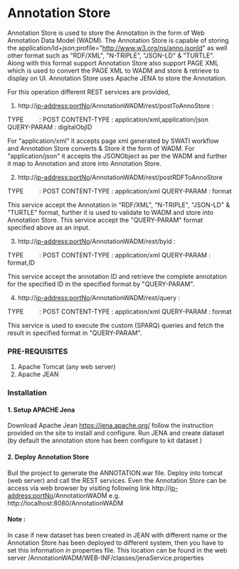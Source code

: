 # Annotation Store
Annotation Store is used to store the Annotation in the form of Web Annotation Data Model (WADM).
The Annotation Store is capable of storing the application/ld+json;profile="http://www.w3.org/ns/anno.jsonld" as well other format such as "RDF/XML", "N-TRIPLE", "JSON-LD" & "TURTLE". Along with this format support Annotation Store also support PAGE XML which is used to convert the PAGE XML to WADM and store & retrieve to display on UI.
Annotation Store uses Apache JENA to store the Annotation.

For this operation different REST services are provided,
1. http://<ip-address:portNo>/AnnotationWADM/rest/postToAnnoStore : 

TYPE         : POST
CONTENT-TYPE : application/xml,application/json
QUERY-PARAM  : digitalObjID

For "application/xml" it accepts page xml generated by SWATI workflow and Annotation Store converts & Store it the form of WADM.
For "application/json" it accepts the JSONObject as per the WADM and further it map to Annotation and store into Annotation Store.

2. http://<ip-address:portNo>/AnnotationWADM/rest/postRDFToAnnoStore

TYPE         : POST
CONTENT-TYPE : application/xml
QUERY-PARAM  : format

This service accept the Annotation in "RDF/XML", "N-TRIPLE", "JSON-LD" & "TURTLE" format, further it is used to validate to WADM and store into Annotation Store. This service accept the "QUERY-PARAM" format specified above as an input.

3. http://<ip-address:portNo>/AnnotationWADM/rest/byid  : 

TYPE         : POST
CONTENT-TYPE : application/xml
QUERY-PARAM  : format,ID

This service accept the annotation ID and retrieve the complete annotation for the specified ID  in the specified format by "QUERY-PARAM".

4. http://<ip-address:portNo>/AnnotationWADM/rest/query : 

TYPE         : POST
CONTENT-TYPE : application/xml
QUERY-PARAM  : format

This service is used to execute the custom (SPARQ) queries and fetch the result in specified format in "QUERY-PARAM".

### PRE-REQUISITES
1. Apache Tomcat (any web server)
2. Apache JEAN

### Installation
#### 1. Setup APACHE Jena
Download Apache Jean https://jena.apache.org/ follow the instruction provided on the site to install and configure.
Run JENA and create dataset (by default the annotation store has been configure to kit  dataset )
#### 2. Deploy Annotation Store
Buil the project to generate the ANNOTATION.war file. Deploy into tomcat (web server) and call the REST services.
Even the Annotation Store can be access via web browser by visiting following link http://<ip-address:portNo>/AnnotationWADM
e.g. http://localhost:8080/AnnotationWADM

#### Note :
In case if new dataset has been created in JEAN with different name or the Annotation Store has been deployed to different system, 
then you have to set this information in properties file. This location can be found in the web server /AnnotationWADM/WEB-INF/classes/jenaService.properties
